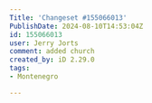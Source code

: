 ```yaml
---
Title: 'Changeset #155066013'
PublishDate: 2024-08-10T14:53:04Z
id: 155066013
user: Jerry Jorts
comment: added church
created_by: iD 2.29.0
tags:
- Montenegro

---
```

